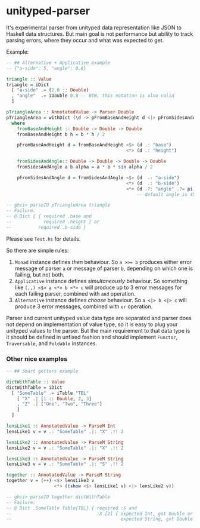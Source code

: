 # unityped-parser

It's experimental parser from unityped data representation like JSON
to Haskell data structures. But main goal is not performance but
ability to track parsing errors, where they occur and what was
expected to get.

Example:

```haskell
-- ## Alternative + Applicative example
-- {"a-side": 5, "angle": 0.8}

triangle :: Value
triangle = iDict
  [ "a-side" .= (2.0 :: Double)
  , "angle"  .= iDouble 0.8 -- BTW, this notation is also valid
  ]

pTriangleArea :: AnnotatedValue -> Parser Double
pTriangleArea = withDict (\d -> pFromBaseAndHeight d <|> pFromSidesAndAngle d)
  where
    fromBaseAndHeight :: Double -> Double -> Double
    fromBaseAndHeight b h = b * h / 2

    pFromBaseAndHeight d = fromBaseAndHeight <$> (d .: "base")
                                             <*> (d .: "height")

    fromSidesAndAngle:: Double -> Double -> Double -> Double
    fromSidesAndAngle a b alpha = a * b * sin alpha / 2

    pFromSidesAndAngle d = fromSidesAndAngle <$> (d  .: "a-side")
                                             <*> (d  .: "b-side")
                                             <*> (d .?: "angle" .?= pi / 4)
                                                 -- default angle is 45 deg

-- ghci> parseIO pTriangleArea triangle
-- Failure:
-- @ Dict { { required .base and
--            required .height } or
--          required .b-side }
```

Please see `Test.hs` for details.

So there are simple rules:
  1. `Monad` instance defines *then* behaviour. So `a >>= b` produces
     either error message of parser `a` or message of parser `b`, depending
     on which one is failing, but not both.
  2. `Applicative` instance defines *simultaneously* behaviour. So
     something like `(,,) <$> a <*> b <*> c` will produce up to 3 error
     messages for each failing parser, combined with `and` operation.
  3. `Alternative` instance defines *choose* behaviour. So `a <|> b <|> c`
     will produce 3 error messages, combined with `or` operation.

Parser and current unityped value data type are separated and parser
does not depend on implementation of value type, so it is easy to plug
your unityped values to the parser. But the main requirement to that
data type is it should be defined in unfixed fashion and should
implement `Functor`, `Traversable`, and `Foldable` instances.

### Other nice examples

```haskell
-- ## Smart getters example

dictWithTable :: Value
dictWithTable = iDict
  [ "SomeTable" .= iTable "TBL"
    [ "X" .| [1 :: Double, 2, 3]
    , "Z" .| ["One", "Two", "Three"]
    ]
  ]

lensLike1 :: AnnotatedValue -> ParseM Int
lensLike1 v = v .: "SomeTable" .|: "X" .!! 2

lensLike2 :: AnnotatedValue -> ParseM String
lensLike2 v = v .: "SomeTable" .|: "X" .!! 2

lensLike3 :: AnnotatedValue -> ParseM String
lensLike3 v = v .: "SomeTable" .|: "S" .!! 2

together :: AnnotatedValue -> ParseM String
together v = (++) <$> lensLike3 v
                  <*> ((show <$> lensLike1 v) <|> lensLike2 v))

-- ghci> parseIO together dictWithTable
-- Failure:
-- @ Dict .SomeTable Table{TBL} { required :S and
--                                :X [2] { expected Int, got Double or
--                                         expected String, got Double } }
```
